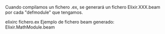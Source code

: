 Cuando compilamos un fichero .ex, se generará un fichero Elixir.XXX.beam por cada "defmodule" que tengamos.

elixirc fichero.ex
Ejemplo de fichero beam generado: Elixir.MathModule.beam
